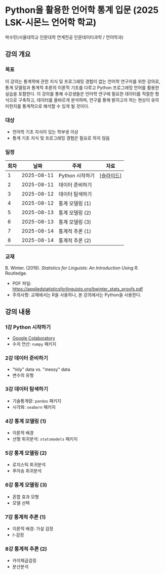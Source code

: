 # Python을 활용한 언어학 통계 입문 (2025 LSK-시몬느 언어학 학교)

박수민(서울대학교 인문대학 연계전공 인문데이터과학 / 언어학과)

## 강의 개요

### 목표

이 강의는 통계학에 관한 지식 및 프로그래밍 경험이 없는 언어학 연구자를 위한 강의로, 통계 모델링과 통계적 추론의 이론적 기초를 다루고 Python 프로그래밍 언어를 활용한 실습을 포함한다. 이 강의를 통해 수강생들은 언어학 연구에 필요한 데이터를 적절한 형식으로 구축하고, 데이터를 올바르게 분석하며, 연구를 통해 밝히고자 하는 현상이 유의미한지를 통계적으로 해석할 수 있게 될 것이다.

### 대상

+ 언어학 기초 지식이 있는 학부생 이상
+ 통계 기초 지식 및 프로그래밍 경험은 필요로 하지 않음

### 일정

|회차|날짜|주제|자료|
|--|--|--|--|
|1|2025-08-11|Python 시작하기|[[슬라이드]](slides/01-20250811-getting-started-with-python.pdf)|
|2|2025-08-11|데이터 준비하기||
|3|2025-08-12|데이터 탐색하기||
|4|2025-08-12|통계 모델링 (1)||
|5|2025-08-13|통계 모델링 (2)||
|6|2025-08-13|통계 모델링 (3)||
|7|2025-08-14|통계적 추론 (1)||
|8|2025-08-14|통계적 추론 (2)||

### 교재

B. Winter. (2019). _Statistics for Linguists: An Introduction Using R._ Routledge.

+ PDF 파일: https://appliedstatisticsforlinguists.org/bwinter_stats_proofs.pdf
+ 주의사항: 교재에서는 R을 사용하나, 본 강의에서는 Python을 사용한다.

## 강의 내용

### 1강 Python 시작하기

+ [Google Colaboratory](https://colab.research.google.com)
+ 수치 연산: `numpy` 패키지

### 2강 데이터 준비하기

+ "tidy" data vs. "messy" data
+ 변수의 유형

### 3강 데이터 탐색하기

+ 기술통계량: `pandas` 패키지
+ 시각화: `seaborn` 패키지

### 4강 통계 모델링 (1)

+ 이론적 배경
+ 선형 회귀분석: `statsmodels` 패키지

### 5강 통계 모델링 (2)

+ 로지스틱 회귀분석
+ 푸아송 회귀분석

### 6강 통계 모델링 (3)

+ 혼합 효과 모형
+ 모델 선택

### 7강 통계적 추론 (1)

+ 이론적 배경: 가설 검정
+ $t$-검정


### 8강 통계적 추론 (2)

+ 카이제곱검정
+ 분산분석
